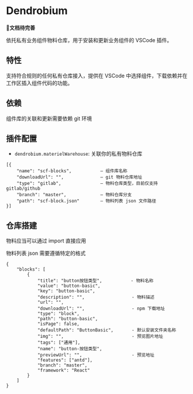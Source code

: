 # Dendrobium 

**文档待完善**

依托私有业务组件物料仓库，用于安装和更新业务组件的 VSCode 插件。

## 特性

支持符合规则的任何私有仓库接入，提供在 VSCode 中选择组件，下载依赖并在工作区插入组件代码的功能。

## 依赖

组件库的关联和更新需要依赖 git 环境

## 插件配置

* `dendrobium.materielWarehouse`: 关联你的私有物料仓库

```
[{
    "name": "scf-blocks",           — 组件库名称
    "downloadUrl": "",              — git 物料仓库地址
    "type": "gitlab",               — 物料仓库类型，目前仅支持 gitlab/github
    "branch": "master",             — 物料仓库分支
    "path": "scf-block.json"        — 物料列表 json 文件路径
}]
```

## 仓库搭建

物料应当可以通过 import 直接应用

物料列表 json 需要遵循特定的格式

```
{
    "blocks": [
        {
            "title": "button按钮类型",           - 物料名称
            "value": "button-basic",
            "key": "button-basic",          
            "description": "",                  - 物料描述
            "url": "",
            "downloadUrl": "",                  - npm 下载地址
            "type": "block",
            "path": "button-basic",
            "isPage": false,
            "defaultPath": "ButtonBasic",       - 默认安装文件夹名称
            "img": "",                          - 预览图片地址
            "tags": ["通用"],
            "name": "button-按钮类型",
            "previewUrl": "",                   - 预览地址
            "features": ["antd"],
            "branch": "master",
            "framework": "React"
        }
    ]
}

```